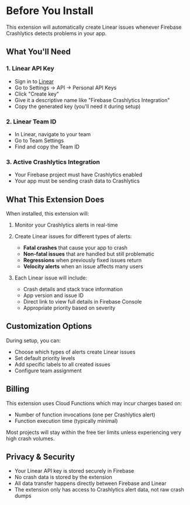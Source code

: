# Before You Install

This extension will automatically create Linear issues whenever Firebase Crashlytics detects problems in your app.

## What You'll Need

### 1. Linear API Key
- Sign in to [Linear](https://linear.app)
- Go to Settings → API → Personal API Keys
- Click "Create key"
- Give it a descriptive name like "Firebase Crashlytics Integration"
- Copy the generated key (you'll need it during setup)

### 2. Linear Team ID
- In Linear, navigate to your team
- Go to Team Settings
- Find and copy the Team ID

### 3. Active Crashlytics Integration
- Your Firebase project must have Crashlytics enabled
- Your app must be sending crash data to Crashlytics

## What This Extension Does

When installed, this extension will:

1. Monitor your Crashlytics alerts in real-time
2. Create Linear issues for different types of alerts:
   - **Fatal crashes** that cause your app to crash
   - **Non-fatal issues** that are handled but still problematic
   - **Regressions** when previously fixed issues return
   - **Velocity alerts** when an issue affects many users

3. Each Linear issue will include:
   - Crash details and stack trace information
   - App version and issue ID
   - Direct link to view full details in Firebase Console
   - Appropriate priority based on severity

## Customization Options

During setup, you can:
- Choose which types of alerts create Linear issues
- Set default priority levels
- Add specific labels to all created issues
- Configure team assignment

## Billing

This extension uses Cloud Functions which may incur charges based on:
- Number of function invocations (one per Crashlytics alert)
- Function execution time (typically minimal)

Most projects will stay within the free tier limits unless experiencing very high crash volumes.

## Privacy & Security

- Your Linear API key is stored securely in Firebase
- No crash data is stored by the extension
- All data transfer happens directly between Firebase and Linear
- The extension only has access to Crashlytics alert data, not raw crash dumps